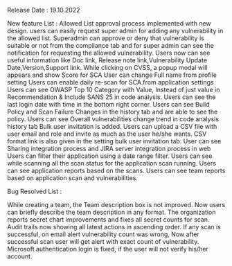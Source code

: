 Release Date : 19.10.2022

New feature List : 
Allowed List approval process implemented with new design. users can easily request super admin for adding any vulnerability in the allowed list. Superadmin can approve or deny that vulnerability is suitable or not from the compliance tab and for super admin can see the notification for requesting the allowed vulnerability.
Users now can see useful information like Doc link, Release note link,Vulnerability Update Date,Version,Support link.
While clicking on CVSS, a popup modal will appears and show Score for SCA
User can change Full name  from profile setting 
Users can enable daily re-scan for SCA.from application settings
Users can see OWASP Top 10 Category with Value, Instead of just value in Recommendation & Include SANS 25 in code analysis. 
Users can see the last login date with time in the bottom right corner.
Users can see Build Policy and Scan Failure Changes in the history tab and are able to see the policy.
Users can see Overall vulnerabilities change trend in code analysis history tab
Bulk user invitation is added. Users can upload a CSV file with user email and role and invite as much as the user he/she wants. CSV format link is also given in the setting bulk user invitation tab. 
User can see Sharing integration process and JIRA server integration process in web
Users can filter their application using a date range filter. 
Users can see while scanning all the scan status for the application scan running. 
Users can see application reports based on the scans. 
Users can see team reports based on application scan and vulnerabilities. 



Bug Resolved List : 

While creating a team, the Team description box is not improved. Now users can briefly describe the team description in any format. 
The organization reports secret chart improvements and fixes all secret counts for scan. 
Audit trails now showing all latest actions in ascending order. 
If any scan is successful, on email alert vulnerability count was wrong, Now after successful scan user will get alert with exact count of vulnerability. 
Microsoft authentication login is fixed, if the user will not verify his/her account. 
